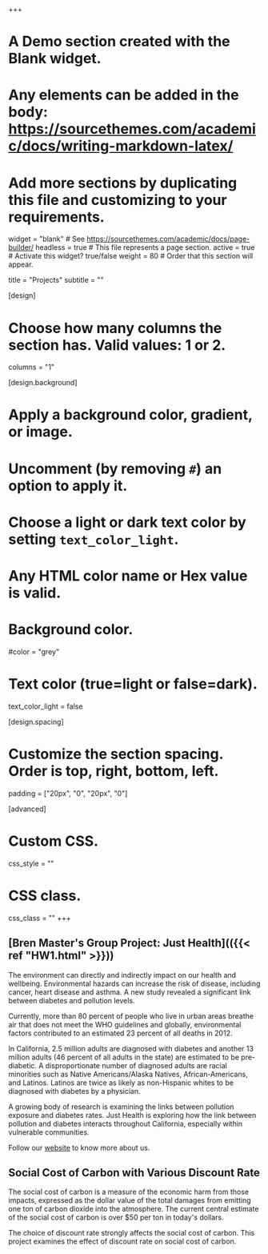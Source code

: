 +++
# A Demo section created with the Blank widget.
# Any elements can be added in the body: https://sourcethemes.com/academic/docs/writing-markdown-latex/
# Add more sections by duplicating this file and customizing to your requirements.

widget = "blank"  # See https://sourcethemes.com/academic/docs/page-builder/
headless = true  # This file represents a page section.
active = true  # Activate this widget? true/false
weight = 80  # Order that this section will appear.

title = "Projects"
subtitle = ""

[design]
  # Choose how many columns the section has. Valid values: 1 or 2.
  columns = "1"

[design.background]
  # Apply a background color, gradient, or image.
  #   Uncomment (by removing `#`) an option to apply it.
  #   Choose a light or dark text color by setting `text_color_light`.
  #   Any HTML color name or Hex value is valid.

  # Background color.
   #color = "grey"
   
  # Text color (true=light or false=dark).
  text_color_light = false

[design.spacing]
  # Customize the section spacing. Order is top, right, bottom, left.
  padding = ["20px", "0", "20px", "0"]

[advanced]
 # Custom CSS. 
 css_style = ""
 
 # CSS class.
 css_class = ""
+++

## [Bren Master's Group Project: Just Health](({{< ref "HW1.html" >}})) ##
The environment can directly and indirectly impact on our health and wellbeing. Environmental hazards can increase the risk of disease, including cancer, heart disease and asthma. A new study revealed a significant link between diabetes and pollution levels. 

Currently, more than 80 percent of people who live in urban areas breathe air that does not meet the WHO guidelines and globally, environmental factors contributed to an estimated 23 percent of all deaths in 2012.

In California, 2.5 million adults are diagnosed with diabetes and another 13 million adults (46 percent of all adults in the state) are estimated to be pre-diabetic. A disproportionate number of diagnosed adults are racial minorities such as Native Americans/Alaska Natives, African-Americans, and Latinos.  Latinos are twice as likely as non-Hispanic whites to be diagnosed with diabetes by a physician. 

A growing body of research is examining the links between pollution exposure and diabetes rates. Just Health is exploring how the link between pollution and diabetes interacts throughout California, especially within vulnerable communities.  

Follow our [website](https://www.brenjusthealth.com/) to know more about us.

## Social Cost of Carbon with Various Discount Rate ##
The social cost of carbon is a measure of the economic harm from those impacts, expressed as the dollar value of the total damages from emitting one ton of carbon dioxide into the atmosphere. The current central estimate of the social cost of carbon is over $50 per ton in today's dollars. 

The choice of discount rate strongly affects the social cost of carbon. This project examines the effect of discount rate on social cost of carbon.



